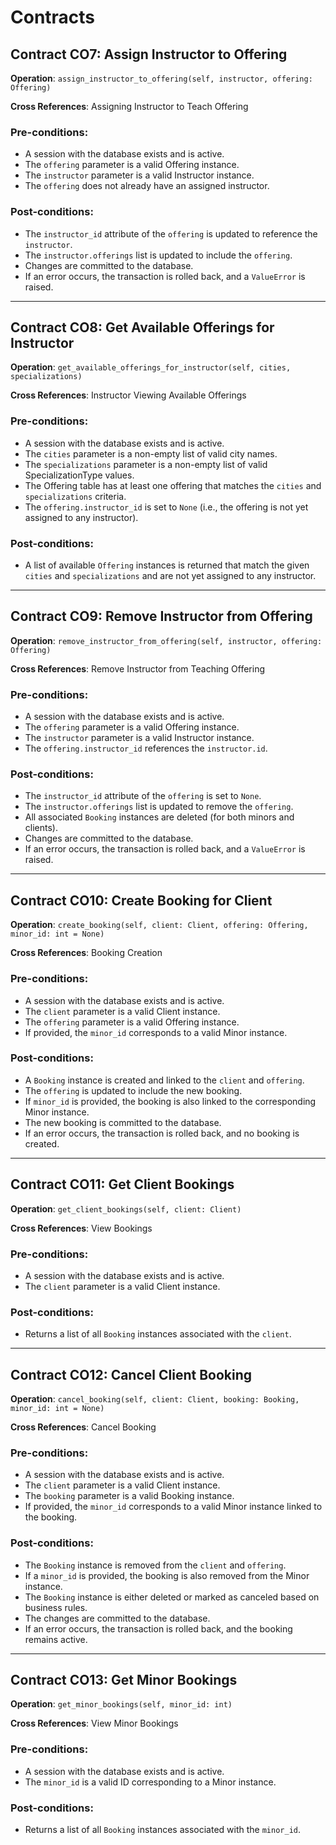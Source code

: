 # Contracts

## Contract CO7: Assign Instructor to Offering

**Operation**: `assign_instructor_to_offering(self, instructor, offering: Offering)`

**Cross References**: Assigning Instructor to Teach Offering

### Pre-conditions:
- A session with the database exists and is active.
- The `offering` parameter is a valid Offering instance.
- The `instructor` parameter is a valid Instructor instance.
- The `offering` does not already have an assigned instructor.

### Post-conditions:
- The `instructor_id` attribute of the `offering` is updated to reference the `instructor`.
- The `instructor.offerings` list is updated to include the `offering`.
- Changes are committed to the database.
- If an error occurs, the transaction is rolled back, and a `ValueError` is raised.

---

## Contract CO8: Get Available Offerings for Instructor

**Operation**: `get_available_offerings_for_instructor(self, cities, specializations)`

**Cross References**: Instructor Viewing Available Offerings

### Pre-conditions:
- A session with the database exists and is active.
- The `cities` parameter is a non-empty list of valid city names.
- The `specializations` parameter is a non-empty list of valid SpecializationType values.
- The Offering table has at least one offering that matches the `cities` and `specializations` criteria.
- The `offering.instructor_id` is set to `None` (i.e., the offering is not yet assigned to any instructor).

### Post-conditions:
- A list of available `Offering` instances is returned that match the given `cities` and `specializations` and are not yet assigned to any instructor.

---

## Contract CO9: Remove Instructor from Offering

**Operation**: `remove_instructor_from_offering(self, instructor, offering: Offering)`

**Cross References**: Remove Instructor from Teaching Offering

### Pre-conditions:
- A session with the database exists and is active.
- The `offering` parameter is a valid Offering instance.
- The `instructor` parameter is a valid Instructor instance.
- The `offering.instructor_id` references the `instructor.id`.

### Post-conditions:
- The `instructor_id` attribute of the `offering` is set to `None`.
- The `instructor.offerings` list is updated to remove the `offering`.
- All associated `Booking` instances are deleted (for both minors and clients).
- Changes are committed to the database.
- If an error occurs, the transaction is rolled back, and a `ValueError` is raised.

---

## Contract CO10: Create Booking for Client

**Operation**: `create_booking(self, client: Client, offering: Offering, minor_id: int = None)`

**Cross References**: Booking Creation

### Pre-conditions:
- A session with the database exists and is active.
- The `client` parameter is a valid Client instance.
- The `offering` parameter is a valid Offering instance.
- If provided, the `minor_id` corresponds to a valid Minor instance.

### Post-conditions:
- A `Booking` instance is created and linked to the `client` and `offering`.
- The `offering` is updated to include the new booking.
- If `minor_id` is provided, the booking is also linked to the corresponding Minor instance.
- The new booking is committed to the database.
- If an error occurs, the transaction is rolled back, and no booking is created.

---

## Contract CO11: Get Client Bookings

**Operation**: `get_client_bookings(self, client: Client)`

**Cross References**: View Bookings

### Pre-conditions:
- A session with the database exists and is active.
- The `client` parameter is a valid Client instance.

### Post-conditions:
- Returns a list of all `Booking` instances associated with the `client`.

---

## Contract CO12: Cancel Client Booking

**Operation**: `cancel_booking(self, client: Client, booking: Booking, minor_id: int = None)`

**Cross References**: Cancel Booking

### Pre-conditions:
- A session with the database exists and is active.
- The `client` parameter is a valid Client instance.
- The `booking` parameter is a valid Booking instance.
- If provided, the `minor_id` corresponds to a valid Minor instance linked to the booking.

### Post-conditions:
- The `Booking` instance is removed from the `client` and `offering`.
- If a `minor_id` is provided, the booking is also removed from the Minor instance.
- The `Booking` instance is either deleted or marked as canceled based on business rules.
- The changes are committed to the database.
- If an error occurs, the transaction is rolled back, and the booking remains active.

---

## Contract CO13: Get Minor Bookings

**Operation**: `get_minor_bookings(self, minor_id: int)`

**Cross References**: View Minor Bookings

### Pre-conditions:
- A session with the database exists and is active.
- The `minor_id` is a valid ID corresponding to a Minor instance.

### Post-conditions:
- Returns a list of all `Booking` instances associated with the `minor_id`.


